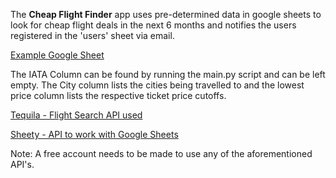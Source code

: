 The **Cheap Flight Finder** app uses pre-determined data in google sheets to look for cheap flight deals in the next 6 months and notifies the users registered in the 'users' sheet via email.

[Example Google Sheet](https://docs.google.com/spreadsheets/d/1YMK-kYDYwuiGZoawQy7zyDjEIU9u8oggCV4H2M9j7os/edit#gid=0)

The IATA Column can be found by running the main.py script and can be left empty. The City column lists the cities being travelled to and the lowest price column lists the respective ticket price cutoffs.

[Tequila - Flight Search API used](https://tequila.kiwi.com/)

[Sheety - API to work with Google Sheets](https://sheety.co/)

Note: A free account needs to be made to use any of the aforementioned API's.
